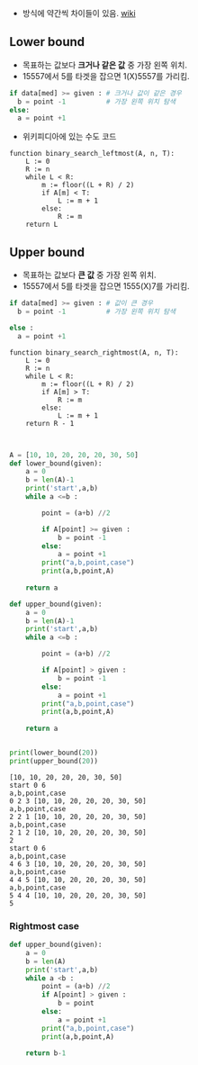 
- 방식에 약간씩 차이들이 있음.
[wiki](https://en.wikipedia.org/wiki/Binary_search_algorithm#Duplicate_elements)

## Lower bound

- 목표하는 값보다 **크거나 같은 값** 중 가장 왼쪽 위치.
- 15557에서 5를 타겟을 잡으면 1(X)5557를 가리킴.
```python
if data[med] >= given : # 크거나 값이 같은 경우
  b = point -1          # 가장 왼쪽 위치 탐색
else:
  a = point +1
```

- 위키피디아에 있는 수도 코드

```
function binary_search_leftmost(A, n, T):
    L := 0
    R := n
    while L < R:
        m := floor((L + R) / 2)
        if A[m] < T:
            L := m + 1
        else:
            R := m
    return L
```

## Upper bound

- 목표하는 값보다 **큰 값** 중 가장 왼쪽 위치.
- 15557에서 5를 타겟을 잡으면 1555(X)7를 가리킴.
```python
if data[med] >= given : # 값이 큰 경우
  b = point -1          # 가장 왼쪽 위치 탐색

else :
  a = point +1
```

```
function binary_search_rightmost(A, n, T):
    L := 0
    R := n
    while L < R:
        m := floor((L + R) / 2)
        if A[m] > T:
            R := m
        else:
            L := m + 1
    return R - 1

```


```python


A = [10, 10, 20, 20, 20, 30, 50]
def lower_bound(given):
    a = 0
    b = len(A)-1
    print('start',a,b)
    while a <=b :

        point = (a+b) //2

        if A[point] >= given :
            b = point -1
        else:
            a = point +1
        print("a,b,point,case")
        print(a,b,point,A)
    
    return a 

def upper_bound(given):
    a = 0
    b = len(A)-1
    print('start',a,b)
    while a <=b :

        point = (a+b) //2

        if A[point] > given :
            b = point -1
        else:
            a = point +1
        print("a,b,point,case")
        print(a,b,point,A)
    
    return a 


print(lower_bound(20))
print(upper_bound(20))

```
```
[10, 10, 20, 20, 20, 30, 50]
start 0 6
a,b,point,case
0 2 3 [10, 10, 20, 20, 20, 30, 50]
a,b,point,case
2 2 1 [10, 10, 20, 20, 20, 30, 50]
a,b,point,case
2 1 2 [10, 10, 20, 20, 20, 30, 50]
2
start 0 6
a,b,point,case
4 6 3 [10, 10, 20, 20, 20, 30, 50]
a,b,point,case
4 4 5 [10, 10, 20, 20, 20, 30, 50]
a,b,point,case
5 4 4 [10, 10, 20, 20, 20, 30, 50]
5

```


### Rightmost case

```python
def upper_bound(given):
    a = 0
    b = len(A)
    print('start',a,b)
    while a <b :
        point = (a+b) //2
        if A[point] > given :
            b = point
        else:
            a = point +1
        print("a,b,point,case")
        print(a,b,point,A)
    
    return b-1
```
